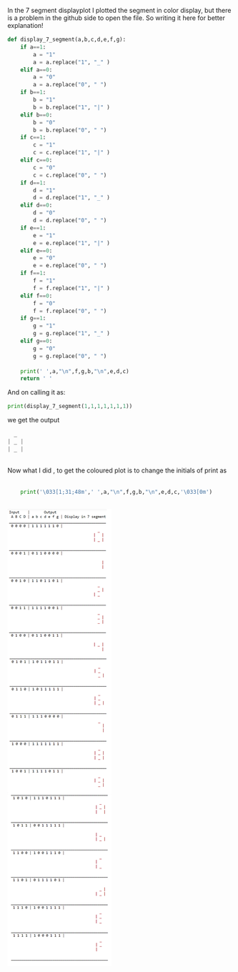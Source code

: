 In the 7 segment displayplot I plotted the segment in color display,
but there is a problem in the github side to open the file.
So writing it here for better explanation!

```python
def display_7_segment(a,b,c,d,e,f,g):
    if a==1:
        a = "1"
        a = a.replace("1", "_" )
    elif a==0:
        a = "0"
        a = a.replace("0", " ")
    if b==1:
        b = "1"
        b = b.replace("1", "|" )
    elif b==0:
        b = "0"
        b = b.replace("0", " ")
    if c==1:
        c = "1"
        c = c.replace("1", "|" )
    elif c==0:
        c = "0"
        c = c.replace("0", " ")
    if d==1:
        d = "1"
        d = d.replace("1", "_" )
    elif d==0:
        d = "0"
        d = d.replace("0", " ")
    if e==1:
        e = "1"
        e = e.replace("1", "|" )
    elif e==0:
        e = "0"
        e = e.replace("0", " ")
    if f==1:
        f = "1"
        f = f.replace("1", "|" )
    elif f==0:
        f = "0"
        f = f.replace("0", " ")
    if g==1:
        g = "1"
        g = g.replace("1", "_" )
    elif g==0:
        g = "0"
        g = g.replace("0", " ")
        
    print(' ',a,"\n",f,g,b,"\n",e,d,c)
    return ' '
```
      
And on calling it as:

```python 
print(display_7_segment(1,1,1,1,1,1,1)) 
```
 we get the output
```python
  _ 
| _ | 
| _ |
           
```


Now what I did , to get the coloured plot is to change the initials of print as 




```python
        
    print('\033[1;31;48m',' ',a,"\n",f,g,b,"\n",e,d,c,'\033[0m')
    
```
      
<img align=center src="https://github.com/Chaks1603/Python-Assignments/blob/main/Logic_Tables/img/bcd.png">
